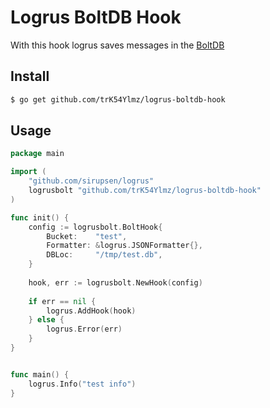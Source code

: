# Logrus BoltDB Hook

With this hook logrus saves messages in the [BoltDB](https://github.com/coreos/bbolt)

## Install

```bash
$ go get github.com/trK54Ylmz/logrus-boltdb-hook
```

## Usage

```go
package main

import (
	"github.com/sirupsen/logrus"
	logrusbolt "github.com/trK54Ylmz/logrus-boltdb-hook"
)

func init() {
	config := logrusbolt.BoltHook{
		Bucket:    "test",
		Formatter: &logrus.JSONFormatter{},
		DBLoc:     "/tmp/test.db",
	}
	
	hook, err := logrusbolt.NewHook(config)
	
	if err == nil {
		logrus.AddHook(hook)
	} else {
		logrus.Error(err)
	}
}


func main() {
	logrus.Info("test info")
}
```
